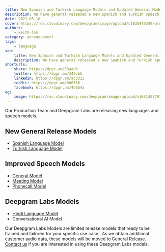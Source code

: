 ```yaml
---
title: New Spanish and Turkish Language Models and Updated General Models
description: We have general released a new Spanish and Turkish speech model, improve all our general models and are limited releasing a Hindi and Conversational AI model
date: 2021-05-10
cover: https://res.cloudinary.com/deepgram/image/upload/v1635446349/blog/2021/05/new-spanish-and-turkish-language-models-and-updated-general-models/spanish-turkish-general-model-update-blog%402x.jpg
authors:
    - keith-lam
category: announcement
tags:
    - language
seo:
    title: New Spanish and Turkish Language Models and Updated General Models
    description: We have general released a new Spanish and Turkish speech model, improve all our general models and are limited releasing a Hindi and Conversational AI model
shorturls:
    share: https://dpgr.am/33aab5
    twitter: https://dpgr.am/349cb5
    linkedin: https://dpgr.am/ac3311
    reddit: https://dpgr.am/866366
    facebook: https://dpgr.am/4e5b4a
og:
    image: https://res.cloudinary.com/deepgram/image/upload/v1661453791/blog/new-spanish-and-turkish-language-models-and-updated-general-models/ograph.png
---
```


Our Production Team and Deepgram Labs are releasing new languages and speech models.

## New General Release Models

*   [Spanish Language Model](https://deepgram.com/changelog/improved-spanish-support/)
*   [Turkish Language Model](https://deepgram.com/changelog/improved-turkish-support/)

## Improved Speech Models

*   [General Model](https://deepgram.com/changelog/updated-general-model-english-us/)
*   [Meeting Model](https://deepgram.com/changelog/updated-meeting-model-english-us/)
*   [Phonecall Model](https://deepgram.com/changelog/updated-phonecall-model-english-us/)

## Deepgram Labs Models

*   [Hindi Language Model](https://deepgram.com/changelog/hindi-support/)
*   Conversational AI Model

Our Deepgram Labs Models are limited release models that ready to be trained and tailored for your specific use case.  As we obtain additional customer audio data, these models will be moved to General Release. [Contact us](http://www.deepgram.com/contact-us) if you are interested in using these Deepgram Labs models.

